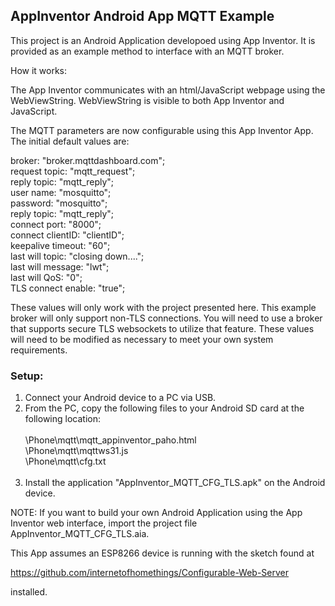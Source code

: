 <h2><strong>AppInventor Android App MQTT Example</strong></h2>

This project is an Android Application developoed using App Inventor.
It is provided as an example method to interface with an MQTT broker.

How it works:

The App Inventor communicates with an html/JavaScript webpage using
the WebViewString. WebViewString is visible to both App Inventor and JavaScript.

The MQTT parameters are now configurable using this App Inventor App. The initial
default values are:

broker:              "broker.mqttdashboard.com";<br>
request topic:       "mqtt_request";<br>
reply topic:         "mqtt_reply";<br>
user name:           "mosquitto";<br>
password:            "mosquitto";<br>
reply topic:         "mqtt_reply";<br>
connect port:        "8000";<br>
connect clientID:    "clientID";<br>
keepalive timeout:   "60";<br>
last will topic:     "closing down....";<br>
last will message:   "lwt";<br>
last will QoS:       "0";<br>
TLS connect enable:  "true";<br>

These values will only work with the project presented here. This example broker will only
support non-TLS connections. You will need to use a broker that supports secure TLS websockets
to utilize that feature. These values will need to be modified as necessary to meet your 
own system requirements.

<strong><h3>Setup:</h3></strong>

1. Connect your Android device to a PC via USB.
2. From the PC, copy the following files to your Android SD card at the following location:<br><br>
   <ANDROID NAME ON PC>\Phone\mqtt\mqtt_appinventor_paho.html<br>
   <ANDROID NAME ON PC>\Phone\mqtt\mqttws31.js<br>
   <ANDROID NAME ON PC>\Phone\mqtt\cfg.txt<br><br>
3. Install the application "AppInventor_MQTT_CFG_TLS.apk" on the Android device.

NOTE: If you want to build your own Android Application using the App Inventor web interface,
import the project file AppInventor_MQTT_CFG_TLS.aia.

This App assumes an ESP8266 device is running with the sketch found at 

https://github.com/internetofhomethings/Configurable-Web-Server

installed.
